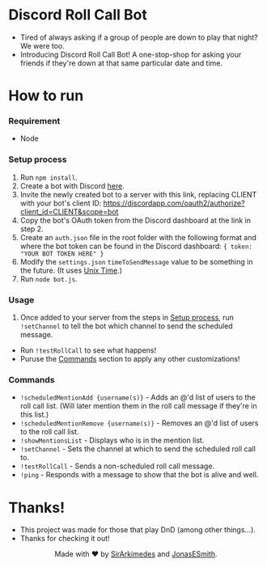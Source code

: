 # Discord Roll Call Bot
* Tired of always asking if a group of people are down to play that night? We were too.
* Introducing Discord Roll Call Bot! A one-stop-shop for asking your friends if they're down at that same particular date and time.

# How to run
### Requirement
* Node

### Setup process
1. Run `npm install`.
2. Create a bot with Discord [here](https://discordapp.com/developers/applications/me).
3. Invite the newly created bot to a server with this link, replacing CLIENT with your bot's client ID: https://discordapp.com/oauth2/authorize?client_id=CLIENT&scope=bot
4. Copy the bot's OAuth token from the Discord dashboard at the link in step 2.
5. Create an `auth.json` file in the root folder with the following format and where the bot token can be found in the Discord dashboard:
  ` {
      token: "YOUR BOT TOKEN HERE"
  } `
6. Modify the `settings.json` `timeToSendMessage` value to be something in the future. (It uses [Unix Time](https://www.epochconverter.com/).)
6. Run `node bot.js`.

### Usage
1. Once added to your server from the steps in [Setup process](https://github.com/SirArkimedes/discordwhosinbot#setup-process), run `!setChannel` to tell the bot which channel to send the scheduled message.
* Run `!testRollCall` to see what happens!
* Puruse the [Commands](https://github.com/SirArkimedes/discordwhosinbot#commands) section to apply any other customizations!

### Commands
* `!scheduledMentionAdd {username(s)}` - Adds an @'d list of users to the roll call list. (Will later mention them in the roll call message if they're in this list.)
* `!scheduledMentionRemove {username(s)}` - Removes an @'d list of users to the roll call list.
* `!showMentionsList` - Displays who is in the mention list.
* `!setChannel` - Sets the channel at which to send the scheduled roll call to.
* `!testRollCall` - Sends a non-scheduled roll call message.
* `!ping` - Responds with a message to show that the bot is alive and well.

# Thanks!
* This project was made for those that play DnD (among other things...).
* Thanks for checking it out!

<p align="center">
  Made with ❤️ by  <a href="https://github.com/SirArkimedes">SirArkimedes</a> and <a href="https://github.com/JonasESmith">JonasESmith</a>.
</p>
